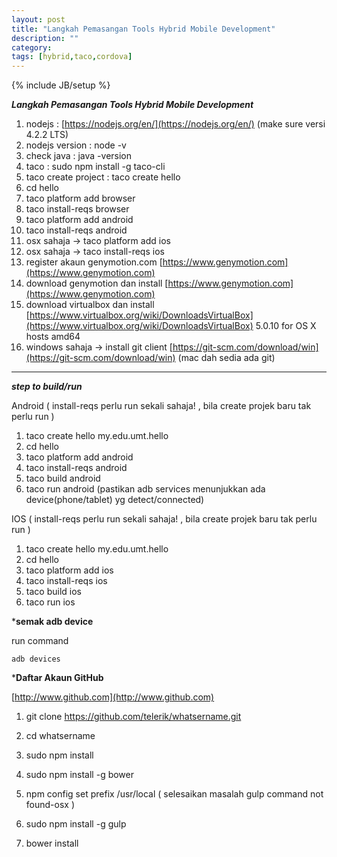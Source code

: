 ```yaml
---
layout: post
title: "Langkah Pemasangan Tools Hybrid Mobile Development"
description: ""
category: 
tags: [hybrid,taco,cordova]
---
```

{% include JB/setup %}

***Langkah Pemasangan Tools Hybrid Mobile Development***

1. nodejs : [https://nodejs.org/en/](https://nodejs.org/en/) (make sure versi 4.2.2 LTS)
2. nodejs version : node -v
3. check java : java -version
4. taco : sudo npm install -g taco-cli
5. taco create project : taco create hello 
6. cd hello
7. taco platform add browser
8. taco install-reqs browser
9. taco platform add android
10. taco install-reqs android
11. osx sahaja -> taco platform add ios
12. osx sahaja -> taco install-reqs ios
13. register akaun genymotion.com [https://www.genymotion.com](https://www.genymotion.com)
14. download genymotion dan install [https://www.genymotion.com](https://www.genymotion.com) 
15. download virtualbox dan install [https://www.virtualbox.org/wiki/DownloadsVirtualBox](https://www.virtualbox.org/wiki/DownloadsVirtualBox) 5.0.10 for OS X hosts  amd64
16. windows sahaja -> install git client  [https://git-scm.com/download/win](https://git-scm.com/download/win) (mac dah sedia ada git)

----------------------------------------

***step to build/run***

Android ( install-reqs perlu run sekali sahaja! , bila create projek baru tak perlu run )

1. taco create hello my.edu.umt.hello
2. cd hello
3. taco platform add android
4. taco install-reqs android
5. taco build android
6. taco run android (pastikan adb services menunjukkan ada device(phone/tablet) yg detect/connected)

IOS ( install-reqs perlu run sekali sahaja! , bila create projek baru tak perlu run )

1. taco create hello my.edu.umt.hello
2. cd hello
3. taco platform add ios
4. taco install-reqs ios
5. taco build ios
6. taco run ios



***semak adb device**

run command
    
    adb devices
    
    
    
***Daftar Akaun GitHub**
    
[http://www.github.com](http://www.github.com)
    
1. git clone https://github.com/telerik/whatsername.git 
   
2. cd whatsername

3. sudo npm install 
  
4. sudo npm install -g bower

5. npm config set prefix /usr/local ( selesaikan masalah gulp command not found-osx )

6. sudo npm install -g gulp
 
7. bower install  